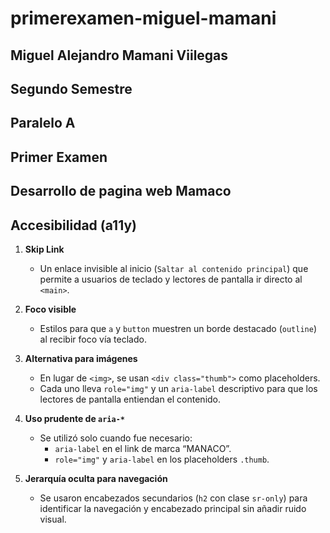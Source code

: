 # primerexamen-miguel-mamani

## Miguel Alejandro Mamani Viilegas

## Segundo Semestre

## Paralelo A

## Primer Examen

## Desarrollo de pagina web Mamaco


##  Accesibilidad (a11y)

1. **Skip Link**  
   - Un enlace invisible al inicio (`Saltar al contenido principal`) que permite a usuarios de teclado y lectores de pantalla ir directo al `<main>`.

2. **Foco visible**  
   - Estilos para que `a` y `button` muestren un borde destacado (`outline`) al recibir foco vía teclado.

3. **Alternativa para imágenes**  
   - En lugar de `<img>`, se usan `<div class="thumb">` como placeholders.  
   - Cada uno lleva `role="img"` y un `aria-label` descriptivo para que los lectores de pantalla entiendan el contenido.

4. **Uso prudente de `aria-*`**  
   - Se utilizó solo cuando fue necesario:  
     - `aria-label` en el link de marca “MANACO”.  
     - `role="img"` y `aria-label` en los placeholders `.thumb`.

5. **Jerarquía oculta para navegación**  
   - Se usaron encabezados secundarios (`h2` con clase `sr-only`) para identificar la navegación y encabezado principal sin añadir ruido visual.
